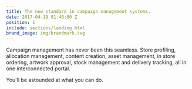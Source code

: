 ```yaml
---
title: The new standard in campaign management systems.
date: 2017-04-19 01:48:00 Z
position: 1
include: sections/landing.html
brand_image: img/brandmark.svg
---
```


Campaign management has never been this seamless. Store profiling, allocation management, content creation, asset management, in store ordering, artwork approval, stock management and delivery tracking, all in one interconnected portal.

You'll be astounded at what you can do.
